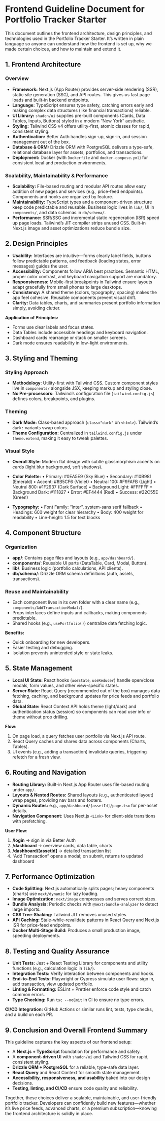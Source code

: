 # Frontend Guideline Document for Portfolio Tracker Starter

This document outlines the frontend architecture, design principles, and technologies used in the Portfolio Tracker Starter. It’s written in plain language so anyone can understand how the frontend is set up, why we made certain choices, and how to maintain and extend it.

## 1. Frontend Architecture

### Overview
- **Framework:** Next.js (App Router) provides server-side rendering (SSR), static site generation (SSG), and API routes. This gives us fast page loads and built-in backend endpoints.
- **Language:** TypeScript ensures type safety, catching errors early and making complex data structures (like financial transactions) reliable.
- **UI Library:** `shadcn/ui` supplies pre-built components (Cards, Data Tables, Inputs, Buttons) styled in a modern “New York” aesthetic.
- **Styling:** Tailwind CSS v4 offers utility-first, atomic classes for rapid, consistent styling.
- **Authentication:** Better Auth handles sign-up, sign-in, and session management out of the box.
- **Database & ORM:** Drizzle ORM with PostgreSQL delivers a type-safe, relational database layer for assets, portfolios, and transactions.
- **Deployment:** Docker (with `Dockerfile` and `docker-compose.yml`) for consistent local and production environments.

### Scalability, Maintainability & Performance
- **Scalability:** File-based routing and modular API routes allow easy addition of new pages and services (e.g., price-feed endpoints). Components and hooks are organized by feature.
- **Maintainability:** TypeScript types and a component-driven structure keep code predictable and reusable. Business logic lives in `lib/`, UI in `components/`, and data schemas in `db/schema/`.
- **Performance:** SSR/SSG and incremental static regeneration (ISR) speed up page loads. Tailwind’s JIT compiler strips unused CSS. Built-in Next.js image and asset optimizations reduce bundle size.

## 2. Design Principles

- **Usability:** Interfaces are intuitive—forms clearly label fields, buttons follow predictable patterns, and feedback (loading states, error messages) guides the user.
- **Accessibility:** Components follow ARIA best practices. Semantic HTML, proper color contrast, and keyboard navigation support are mandatory.
- **Responsiveness:** Mobile-first breakpoints in Tailwind ensure layouts adapt gracefully from small phones to large desktops.
- **Consistency:** A shared theme (colors, typography, spacing) makes the app feel cohesive. Reusable components prevent visual drift.
- **Clarity:** Data tables, charts, and summaries present portfolio information simply, avoiding clutter.

**Application of Principles:**
- Forms use clear labels and focus states.
- Data Tables include accessible headings and keyboard navigation.
- Dashboard cards rearrange or stack on smaller screens.
- Dark mode ensures readability in low-light environments.

## 3. Styling and Theming

### Styling Approach
- **Methodology:** Utility-first with Tailwind CSS. Custom component styles live in `components/` alongside JSX, keeping markup and styling close.
- **No Pre-processors:** Tailwind’s configuration file (`tailwind.config.js`) defines colors, breakpoints, and plugins.

### Theming
- **Dark Mode:** Class-based approach (`class="dark"` on `<html>`). Tailwind’s `dark:` variants swap colors.
- **Theme Configuration:** Centralized in `tailwind.config.js` under `theme.extend`, making it easy to tweak palettes.

### Visual Style
- **Overall Style:** Modern flat design with subtle glassmorphism accents on cards (light blur background, soft shadows).
- **Color Palette:**
  • Primary: #0EA5E9 (Sky Blue)
  • Secondary: #10B981 (Emerald)
  • Accent: #8B5CF6 (Violet)
  • Neutral 100: #F9FAFB (Light)
  • Neutral 800: #1F2937 (Dark Surface)
  • Background Light: #FFFFFF
  • Background Dark: #111827
  • Error: #EF4444 (Red)
  • Success: #22C55E (Green)

- **Typography:**
  • Font Family: “Inter”, system-sans serif fallback
  • Headings: 600 weight for clear hierarchy
  • Body: 400 weight for readability
  • Line-height: 1.5 for text blocks

## 4. Component Structure

### Organization
- **app/**: Contains page files and layouts (e.g., `app/dashboard/`).
- **components/**: Reusable UI parts (DataTable, Card, Modal, Button).
- **lib/**: Business logic (portfolio calculations, API clients).
- **db/schema/**: Drizzle ORM schema definitions (auth, assets, transactions).

### Reuse and Maintainability
- Each component lives in its own folder with a clear name (e.g., `components/AddTransactionModal/`).
- Props interfaces define inputs and callbacks, making components predictable.
- Shared hooks (e.g., `usePortfolio()`) centralize data fetching logic.

**Benefits:**
- Quick onboarding for new developers.
- Easier testing and debugging.
- Isolation prevents unintended style or state leaks.

## 5. State Management

- **Local UI State:** React hooks (`useState`, `useReducer`) handle open/close modals, form values, and other view-specific states.
- **Server State:** React Query (recommended out of the box) manages data fetching, caching, and background updates for price feeds and portfolio data.
- **Global State:** React Context API holds theme (light/dark) and authentication status (session) so components can read user info or theme without prop drilling.

**Flow:**
1. On page load, a query fetches user portfolio via Next.js API route.
2. React Query caches and shares data across components (Charts, Tables).
3. UI events (e.g., adding a transaction) invalidate queries, triggering refetch for a fresh view.

## 6. Routing and Navigation

- **Routing Library:** Built-in Next.js App Router uses file-based routing under `app/`.
- **Layouts & Nested Routes:** Shared layouts (e.g., authenticated layout) wrap pages, providing nav bars and footers.
- **Dynamic Routes:** e.g., `app/dashboard/[assetId]/page.tsx` for per-asset details.
- **Navigation Component:** Uses Next.js `<Link>` for client-side transitions with prefetching.

**User Flow:**
1. **/login** → sign in via Better Auth
2. **/dashboard** → overview cards, data table, charts
3. **/dashboard/[assetId]** → detailed transaction list
4. “Add Transaction” opens a modal; on submit, returns to updated dashboard

## 7. Performance Optimization

- **Code Splitting:** Next.js automatically splits pages; heavy components (charts) use `next/dynamic` for lazy loading.
- **Image Optimization:** `next/image` compresses and serves correct sizes.
- **Bundle Analysis:** Periodic checks with `@next/bundle-analyzer` to detect large imports.
- **CSS Tree-Shaking:** Tailwind JIT removes unused styles.
- **API Caching:** Stale-while-revalidate patterns in React Query and Next.js ISR for price-feed endpoints.
- **Docker Multi-Stage Build:** Produces a small production image, speeding deployments.

## 8. Testing and Quality Assurance

- **Unit Tests:** Jest + React Testing Library for components and utility functions (e.g., calculation logic in `lib/`).
- **Integration Tests:** Verify interaction between components and hooks.
- **End-to-End Tests:** Playwright or Cypress simulate user flows: sign in, add transaction, view updated portfolio.
- **Linting & Formatting:** ESLint + Prettier enforce code style and catch common errors.
- **Type Checking:** Run `tsc --noEmit` in CI to ensure no type errors.

**CI/CD Integration:** GitHub Actions or similar runs lint, tests, type checks, and a build on each PR.

## 9. Conclusion and Overall Frontend Summary

This guideline captures the key aspects of our frontend setup:
- A **Next.js + TypeScript** foundation for performance and safety.
- A **component-driven UI** with `shadcn/ui` and Tailwind CSS for rapid, consistent styling.
- **Drizzle ORM + PostgreSQL** for a reliable, type-safe data layer.
- **React Query** and React Context for smooth state management.
- **Accessibility, responsiveness, and usability** baked into our design decisions.
- **Testing, linting, and CI/CD** ensure code quality and reliability.

Together, these choices deliver a scalable, maintainable, and user-friendly portfolio tracker. Developers can confidently build new features—whether it’s live price feeds, advanced charts, or a premium subscription—knowing the frontend architecture is solidly in place.